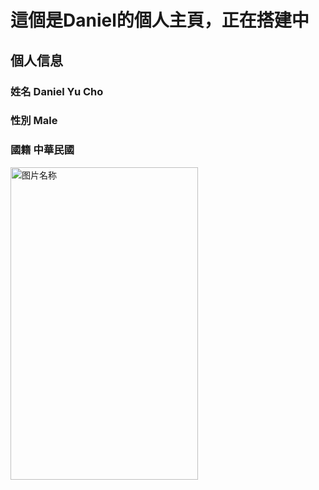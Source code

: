 

# 這個是Daniel的個人主頁，正在搭建中




## 個人信息
### 姓名 Daniel Yu Cho
### 性別 Male
### 國籍 中華民國



<img src="./daniel.jpg" width = "300" height = "500" alt="图片名称" align=center />


